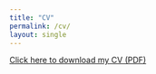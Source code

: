 ```yaml
---
title: "CV"
permalink: /cv/
layout: single
---
```


<a href="/files/Onsel Gurel Bayrali_CV_July.pdf" target="_blank">Click here to download my CV (PDF)</a>

